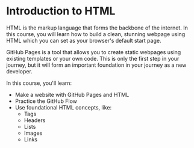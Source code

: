 # Introduction to HTML 

HTML is the markup language that forms the backbone of the internet. In this course, you will learn how to build a clean, stunning webpage using HTML which you can set as your browser's default start page.

GitHub Pages is a tool that allows you to create static webpages using existing templates or your own code. This is only the first step in your journey, but it will form an important foundation in your journey as a new developer.

In this course, you'll learn:
- Make a website with GitHub Pages and HTML
- Practice the GitHub Flow
- Use foundational HTML concepts, like:
  - Tags
  - Headers
  - Lists
  - Images
  - Links
